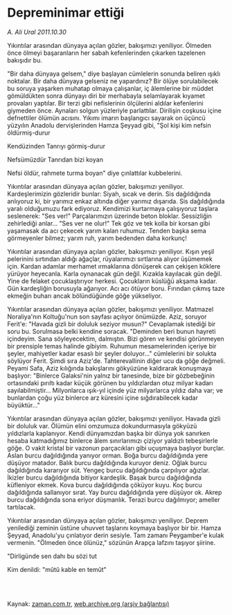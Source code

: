 # Depreminimar ettiği

*A. Ali Ural 2011.10.30*

<td class="columnist-detail">
<p>Yıkıntılar arasından dünyaya açılan gözler, bakışımızı yeniliyor. Ölmeden önce ölmeyi başaranların her sabah kefenlerinden çıkarken tazelenen bakışıdır bu.</p>
<p>
<div id="haberMetinDiv">
<p>"Bir daha dünyaya gelsem," diye başlayan cümlelerin sonunda beliren ışıklı noktalar. Bir daha dünyaya gelseniz ne yapardınız? Bir ölüye sorulabilecek bu soruya yaşarken muhatap olmaya çalışanlar, iç âlemlerine bir müddet gömüldükten sonra dünyayı diri bir merhabayla selamlayarak kıyamet provaları yaptılar. Bir terzi gibi nefislerinin ölçülerini aldılar kefenlerini giymeden önce. Aynaları solgun yüzleriyle parlattılar. Dirilişin coşkusu içine defnettiler ölümün acısını. Yıkımı imarın başlangıcı sayarak on üçüncü yüzyılın Anadolu dervişlerinden Hamza Şeyyad gibi, "Şol kişi kim nefsin öldürmiş-durur
<p>Kendüzinden Tanrıyı görmiş-durur
<p>Nefsümüzdür Tanrıdan bizi koyan
<p>Nefsi öldür, rahmete turma boyan" diye çınlattılar kubbelerini.
<p>Yıkıntılar arasından dünyaya açılan gözler, bakışımızı yeniliyor. Kardeşlerimizin gözleridir bunlar: Siyah, sıcak ve derin. Sis dağıldığında anlıyoruz ki, bir yarımız enkaz altında diğer yarımız dışarıda. Sis dağıldığında yaralı olduğumuzu fark ediyoruz. Kendimizi kurtarmaya çalışıyoruz taşlara seslenerek: "Ses ver!" Parçalarımızın üzerinde beton bloklar. Sessizliğin zehirlediği anlar... "Ses ver ne olur!" Tek göz ve tek kolla bir korsan gibi yaşamasak da acı çekecek yarım kalan ruhumuz. Tenden başka sema görmeyenler bilmez; yarım ruh, yarım bedenden daha korkunç!
<p>Yıkıntılar arasından dünyaya açılan gözler, bakışımızı yeniliyor. Kışın yeşil pelerinini sırtından aldığı ağaçlar, rüyalarımızı sırtlarına alıyor üşümemek için. Kardan adamlar merhamet ırmaklarına dönüşerek can çekişen köklere yürüyor heyecanla. Karla oynanacak gün değil. Kızakla kayılacak gün değil. Yine de felaket çocuklaştırıyor herkesi. Çocukların küslüğü akşama kadar. Gün kardeşliğin borusuyla ağarıyor. Acı acı ötüyor boru. Fırından çıkmış taze ekmeğin buharı ancak bölündüğünde göğe yükseliyor. 
<p>Yıkıntılar arasından dünyaya açılan gözler, bakışımızı yeniliyor. Matmazel Noraliya'nın Koltuğu'nun son sayfası açılıyor önümüzde. Aziz, soruyor Ferit'e: "Havada gizli bir doluluk seziyor musun?" Cevaplamak istediği bir soru bu. Sorulmasa belki kendine soracak. "Deminden beri bunun hayreti içindeyim. Sana söyleyecektim, dalmıştın. Bizi gören ve kendisi görünmeyen bir prensiple temas halinde gibiyim. Ruhumun mesamelerinden içeriye bir şeyler, mahiyetler kadar esaslı bir şeyler doluyor..." cümlelerini bir solukta söylüyor Ferit. Şimdi sıra Aziz'de. Tahterevallinin diğer ucu da göğe değmeli. Peyami Safa, Aziz kılığında bakışlarını gökyüzüne kaldırarak konuşmaya başlıyor: "Binlerce Galaksi'nin yalnız bir tanesinde, bize bir gözbebeğinin ortasındaki pırıltı kadar küçük görünen bu yıldızlardan otuz milyar kadarı sayılabilmiştir... Milyonlarca ışık-yıl içinde yüz milyarlarca yıldız daha var; ve bunlardan çoğu yüz binlerce arz küresini içine sığdırabilecek kadar büyüktür..."
<p>Yıkıntılar arasından dünyaya açılan gözler, bakışımızı yeniliyor. Havada gizli bir doluluk var. Ölümün elini omzumuza dokundurmasıyla gökyüzü yıldızlarla kaplanıyor. Kendi dünyamızdan başka bir dünya yok sanırken hesaba katmadığımız binlerce âlem sınırlarımızı çiziyor yaldızlı tebeşirlerle göğe. O vakit kristal bir vazonun parçacıkları gibi uçuşmaya başlıyor burçlar. Aslan burcu dağıldığında yanıyor orman. Boğa burcu dağıldığında yere düşüyor matador. Balık burcu dağıldığında kuruyor deniz. Oğlak burcu dağıldığında kararıyor süt. Yengeç burcu dağıldığında çarpılıyor ağızlar. İkizler burcu dağıldığında bitiyor kardeşlik. Başak burcu dağıldığında küfleniyor ekmek. Kova burcu dağıldığında çöküyor kuyu. Koç burcu dağıldığında sallanıyor sırat. Yay burcu dağıldığında yere düşüyor ok. Akrep burcu dağıldığında sona eriyor düşmanlık. Terazi burcu dağılmıyor; ameller tartılacak.
<p>Yıkıntılar arasından dünyaya açılan gözler, bakışımızı yeniliyor. Deprem yenilediği zeminin üstüne uhuvvet taşlarını koymaya başlıyor bir bir. Hamza Şeyyad, Anadolu'yu çınlatıyor derin sesiyle. Tam zamanı Peygamber'e kulak vermenin. "Ölmeden önce ölünüz," sözünün Arapça lafzını taşıyor şiirine.
<p>"Dirligünde sen dahı bu sözi tut
<p>Kim denildi: "mûtû kable en temût" </p></p></p></p></p></p></p></p></p></p></p></div>
</p>


<p><br>
		 </br></p></td>

Kaynak: [zaman.com.tr](http://zaman.com.tr/yazar.do?yazino=1196547), [web.archive.org (arşiv bağlantısı)](http://web.archive.org/web/20111102064450/http://www.zaman.com.tr:80/yazar.do?yazino=1196547)
